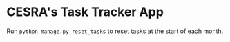 # CESRA's Task Tracker App

Run `python manage.py reset_tasks` to reset tasks at the start of each month.
